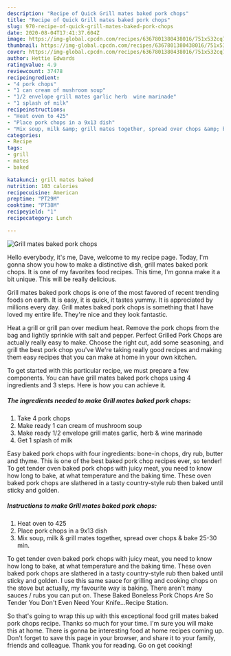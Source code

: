 ```yaml
---
description: "Recipe of Quick Grill mates baked pork chops"
title: "Recipe of Quick Grill mates baked pork chops"
slug: 970-recipe-of-quick-grill-mates-baked-pork-chops
date: 2020-08-04T17:41:37.604Z
image: https://img-global.cpcdn.com/recipes/6367801380438016/751x532cq70/grill-mates-baked-pork-chops-recipe-main-photo.jpg
thumbnail: https://img-global.cpcdn.com/recipes/6367801380438016/751x532cq70/grill-mates-baked-pork-chops-recipe-main-photo.jpg
cover: https://img-global.cpcdn.com/recipes/6367801380438016/751x532cq70/grill-mates-baked-pork-chops-recipe-main-photo.jpg
author: Hettie Edwards
ratingvalue: 4.9
reviewcount: 37478
recipeingredient:
- "4 pork chops"
- "1 can cream of mushroom soup"
- "1/2 envelope grill mates garlic herb  wine marinade"
- "1 splash of milk"
recipeinstructions:
- "Heat oven to 425"
- "Place pork chops in a 9x13 dish"
- "Mix soup, milk &amp; grill mates together, spread over chops &amp; bake 25-30 min."
categories:
- Recipe
tags:
- grill
- mates
- baked

katakunci: grill mates baked 
nutrition: 103 calories
recipecuisine: American
preptime: "PT29M"
cooktime: "PT38M"
recipeyield: "1"
recipecategory: Lunch

---
```



![Grill mates baked pork chops](https://img-global.cpcdn.com/recipes/6367801380438016/751x532cq70/grill-mates-baked-pork-chops-recipe-main-photo.jpg)

Hello everybody, it's me, Dave, welcome to my recipe page. Today, I'm gonna show you how to make a distinctive dish, grill mates baked pork chops. It is one of my favorites food recipes. This time, I'm gonna make it a bit unique. This will be really delicious.

Grill mates baked pork chops is one of the most favored of recent trending foods on earth. It is easy, it is quick, it tastes yummy. It is appreciated by millions every day. Grill mates baked pork chops is something that I have loved my entire life. They're nice and they look fantastic.

Heat a grill or grill pan over medium heat. Remove the pork chops from the bag and lightly sprinkle with salt and pepper. Perfect Grilled Pork Chops are actually really easy to make. Choose the right cut, add some seasoning, and grill the best pork chop you&#39;ve We&#39;re taking really good recipes and making them easy recipes that you can make at home in your own kitchen.


To get started with this particular recipe, we must prepare a few components. You can have grill mates baked pork chops using 4 ingredients and 3 steps. Here is how you can achieve it.

<!--inarticleads1-->

##### The ingredients needed to make Grill mates baked pork chops:

1. Take 4 pork chops
1. Make ready 1 can cream of mushroom soup
1. Make ready 1/2 envelope grill mates garlic, herb &amp; wine marinade
1. Get 1 splash of milk


Easy baked pork chops with four ingredients: bone-in chops, dry rub, butter and thyme. This is one of the best baked pork chop recipes ever, so tender! To get tender oven baked pork chops with juicy meat, you need to know how long to bake, at what temperature and the baking time. These oven baked pork chops are slathered in a tasty country-style rub then baked until sticky and golden. 

<!--inarticleads2-->

##### Instructions to make Grill mates baked pork chops:

1. Heat oven to 425
1. Place pork chops in a 9x13 dish
1. Mix soup, milk &amp; grill mates together, spread over chops &amp; bake 25-30 min.


To get tender oven baked pork chops with juicy meat, you need to know how long to bake, at what temperature and the baking time. These oven baked pork chops are slathered in a tasty country-style rub then baked until sticky and golden. I use this same sauce for grilling and cooking chops on the stove but actually, my favourite way is baking. There aren&#39;t many sauces / rubs you can put on. These Baked Boneless Pork Chops Are So Tender You Don&#39;t Even Need Your Knife…Recipe Station. 

So that's going to wrap this up with this exceptional food grill mates baked pork chops recipe. Thanks so much for your time. I'm sure you will make this at home. There is gonna be interesting food at home recipes coming up. Don't forget to save this page in your browser, and share it to your family, friends and colleague. Thank you for reading. Go on get cooking!
